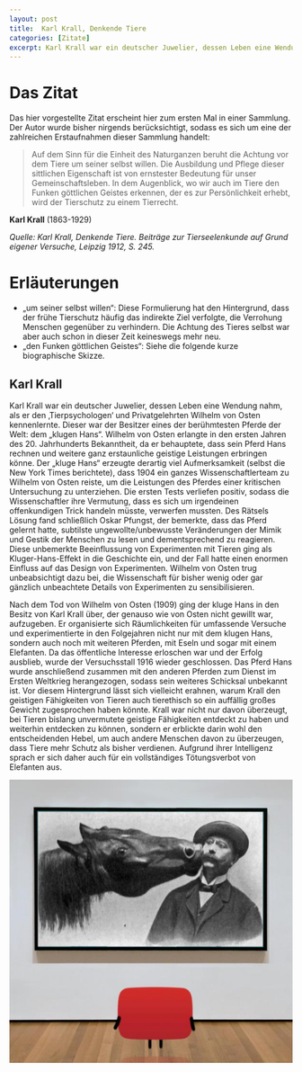 ```yaml
---
layout: post
title:  Karl Krall, Denkende Tiere
categories: [Zitate]
excerpt: Karl Krall war ein deutscher Juwelier, dessen Leben eine Wendung nahm, als er den ‚Tierpsychologen‘ und Privatgelehrten Wilhelm von Osten kennenlernte. Dieser war der Besitzer eines der berühmtesten Pferde der Welt, dem „klugen Hans“.
---
```


# Das Zitat

Das hier vorgestellte Zitat erscheint hier zum ersten Mal in einer Sammlung. Der Autor wurde bisher nirgends berücksichtigt, sodass es sich um eine der zahlreichen Erstaufnahmen dieser Sammlung handelt:

> Auf dem Sinn für die Einheit des Naturganzen beruht die Achtung vor dem Tiere um seiner selbst willen. Die Ausbildung und Pflege dieser sittlichen Eigenschaft ist von ernstester Bedeutung für unser Gemeinschaftsleben. In dem Augenblick, wo wir auch im Tiere den Funken göttlichen Geistes erkennen, der es zur Persönlichkeit erhebt, wird der Tierschutz zu einem Tierrecht.

**Karl Krall** (1863-1929)

_Quelle: Karl Krall, Denkende Tiere. Beiträge zur Tierseelenkunde auf Grund eigener Versuche, Leipzig 1912, S. 245._

# Erläuterungen

* „um seiner selbst willen“: Diese Formulierung hat den Hintergrund, dass der frühe Tierschutz häufig das indirekte Ziel verfolgte, die Verrohung Menschen gegenüber zu verhindern. Die Achtung des Tieres selbst war aber auch schon in dieser Zeit keineswegs mehr neu.
* „den Funken göttlichen Geistes“: Siehe die folgende kurze biographische Skizze.

## Karl Krall

Karl Krall war ein deutscher Juwelier, dessen Leben eine Wendung nahm, als er den ‚Tierpsychologen‘ und Privatgelehrten Wilhelm von Osten kennenlernte. Dieser war der Besitzer eines der berühmtesten Pferde der Welt: dem „klugen Hans“. Wilhelm von Osten erlangte in den ersten Jahren des 20. Jahrhunderts Bekanntheit, da er behauptete, dass sein Pferd Hans rechnen und weitere ganz erstaunliche geistige Leistungen erbringen könne. Der „kluge Hans“ erzeugte derartig viel Aufmerksamkeit (selbst die New York Times berichtete), dass 1904 ein ganzes Wissenschaftlerteam zu Wilhelm von Osten reiste, um die Leistungen des Pferdes einer kritischen Untersuchung zu unterziehen. Die ersten Tests verliefen positiv, sodass die Wissenschaftler ihre Vermutung, dass es sich um irgendeinen offenkundigen Trick handeln müsste, verwerfen mussten. Des Rätsels Lösung fand schließlich Oskar Pfungst, der bemerkte, dass das Pferd gelernt hatte, subtilste ungewollte/unbewusste Veränderungen der Mimik und Gestik der Menschen zu lesen und dementsprechend zu reagieren. Diese unbemerkte Beeinflussung von Experimenten mit Tieren ging als Kluger-Hans-Effekt in die Geschichte ein, und der Fall hatte einen enormen Einfluss auf das Design von Experimenten. Wilhelm von Osten trug unbeabsichtigt dazu bei, die Wissenschaft für bisher wenig oder gar gänzlich unbeachtete Details von Experimenten zu sensibilisieren.

Nach dem Tod von Wilhelm von Osten (1909) ging der kluge Hans in den Besitz von Karl Krall über, der genauso wie von Osten nicht gewillt war, aufzugeben. Er organisierte sich Räumlichkeiten für umfassende Versuche und experimentierte in den Folgejahren nicht nur mit dem klugen Hans, sondern auch noch mit weiteren Pferden, mit Eseln und sogar mit einem Elefanten. Da das öffentliche Interesse erloschen war und der Erfolg ausblieb, wurde der Versuchsstall 1916 wieder geschlossen. Das Pferd Hans wurde anschließend zusammen mit den anderen Pferden zum Dienst im Ersten Weltkrieg herangezogen, sodass sein weiteres Schicksal unbekannt ist. 
Vor diesem Hintergrund lässt sich vielleicht erahnen, warum Krall den geistigen Fähigkeiten von Tieren auch tierethisch so ein auffällig großes Gewicht zugesprochen haben könnte. Krall war nicht nur davon überzeugt, bei Tieren bislang unvermutete geistige Fähigkeiten entdeckt zu haben und weiterhin entdecken zu können, sondern er erblickte darin wohl den entscheidenden Hebel, um auch andere Menschen davon zu überzeugen, dass Tiere mehr Schutz als bisher verdienen. Aufgrund ihrer Intelligenz sprach er sich daher auch für ein vollständiges Tötungsverbot von Elefanten aus.


![Karl Krall und "kluger Hans"](/images/KarlKrallKlugerHans.jpg)
